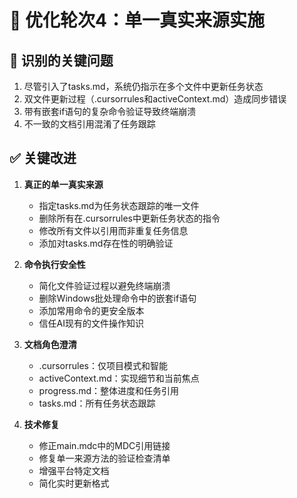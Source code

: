# 🔄 优化轮次4：单一真实来源实施

## 🚨 识别的关键问题
1. 尽管引入了tasks.md，系统仍指示在多个文件中更新任务状态
2. 双文件更新过程（.cursorrules和activeContext.md）造成同步错误
3. 带有嵌套if语句的复杂命令验证导致终端崩溃
4. 不一致的文档引用混淆了任务跟踪

## ✅ 关键改进
1. **真正的单一真实来源**
   - 指定tasks.md为任务状态跟踪的唯一文件
   - 删除所有在.cursorrules中更新任务状态的指令
   - 修改所有文件以引用而非重复任务信息
   - 添加对tasks.md存在性的明确验证

2. **命令执行安全性**
   - 简化文件验证过程以避免终端崩溃
   - 删除Windows批处理命令中的嵌套if语句
   - 添加常用命令的更安全版本
   - 信任AI现有的文件操作知识

3. **文档角色澄清**
   - .cursorrules：仅项目模式和智能
   - activeContext.md：实现细节和当前焦点
   - progress.md：整体进度和任务引用
   - tasks.md：所有任务状态跟踪

4. **技术修复**
   - 修正main.mdc中的MDC引用链接
   - 修复单一来源方法的验证检查清单
   - 增强平台特定文档
   - 简化实时更新格式 
